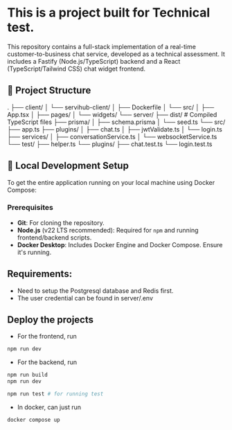 # This is a project built for Technical test.

This repository contains a full-stack implementation of a real-time customer-to-business chat service, developed as a technical assessment. It includes a Fastify (Node.js/TypeScript) backend and a React (TypeScript/Tailwind CSS) chat widget frontend.

## 📂 Project Structure

.
├── client/
│ └── servihub-client/
│ ├── Dockerfile
│ └── src/
│ ├── App.tsx
│ ├── pages/
│ └── widgets/
└── server/
├── dist/ # Compiled TypeScript files
├── prisma/
│ ├── schema.prisma
│ └── seed.ts
└── src/
├── app.ts
├── plugins/
│ ├── chat.ts
│ ├── jwtValidate.ts
│ └── login.ts
├── services/
│ ├── conversationService.ts
│ └── websocketService.ts
└── test/
├── helper.ts
└── plugins/
├── chat.test.ts
└── login.test.ts

## 🚀 Local Development Setup

To get the entire application running on your local machine using Docker Compose:

### Prerequisites

-   **Git**: For cloning the repository.
-   **Node.js** (v22 LTS recommended): Required for `npm` and running frontend/backend scripts.
-   **Docker Desktop**: Includes Docker Engine and Docker Compose. Ensure it's running.

## Requirements:

-   Need to setup the Postgresql database and Redis first.
-   The user credential can be found in server/.env

## Deploy the projects

-   For the frontend, run

```bash
npm run dev
```

-   For the backend, run

```bash
npm run build
npm run dev

npm run test # for running test
```

-   In docker, can just run

```bash
docker compose up
```
